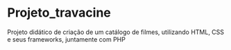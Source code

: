 # Projeto_travacine
Projeto didático de criação de um catálogo de filmes, utilizando HTML, CSS e seus frameworks, juntamente com PHP
